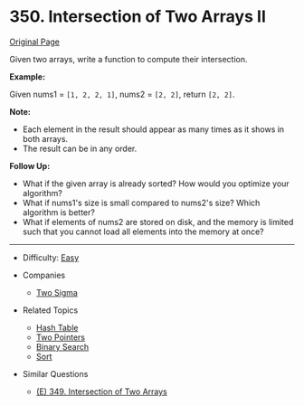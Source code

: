 # 350. Intersection of Two Arrays II

[Original Page](https://leetcode.com/problems/intersection-of-two-arrays-ii/description/)

Given two arrays, write a function to compute their intersection.
 
**Example:** 

Given nums1 = `[1, 2, 2, 1]`, nums2 = `[2, 2]`, return `[2, 2]`.

**Note:** 
* Each element in the result should appear as many times as it shows in both arrays.
* The result can be in any order.

**Follow Up:** 
* What if the given array is already sorted? How would you optimize your algorithm?
* What if nums1's size is small compared to nums2's size? Which algorithm is better?
* What if elements of nums2 are stored on disk, and the memory is limited such that 
  you cannot load all elements into the memory at once?

---

* Difficulty: [Easy](https://leetcode.com/problemset/all/?difficulty=Easy)
* Companies 
  * [Two Sigma](https://leetcode.com/company/two-sigma/)
* Related Topics 
  * [Hash Table](https://leetcode.com/tag/hash-table/)
  * [Two Pointers](https://leetcode.com/tag/two-pointers/)
  * [Binary Search](https://leetcode.com/tag/binary-search/)
  * [Sort](https://leetcode.com/tag/sort/)
   
* Similar Questions 
  * [(E) 349. Intersection of Two Arrays](https://leetcode.com/problems/intersection-of-two-arrays/description/)
